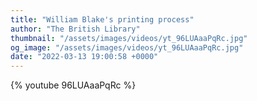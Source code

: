 ```yaml
---
title: "William Blake's printing process"
author: "The British Library"
thumbnail: "/assets/images/videos/yt_96LUAaaPqRc.jpg"
og_image: "/assets/images/videos/yt_96LUAaaPqRc.jpg"
date: "2022-03-13 19:00:58 +0000"
---
```


{% youtube 96LUAaaPqRc %}